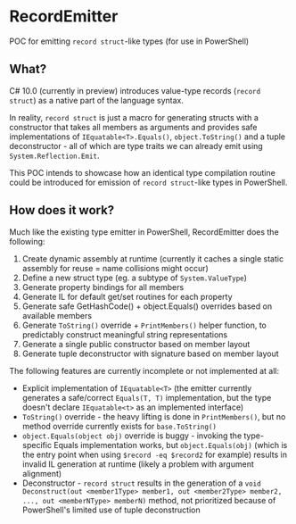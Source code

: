 # RecordEmitter

POC for emitting `record struct`-like types (for use in PowerShell)

## What?

C# 10.0 (currently in preview) introduces value-type records (`record struct`) as a native part of the language syntax. 

In reality, `record struct` is just a macro for generating structs with a constructor that takes all members as arguments and provides safe implementations of `IEquatable<T>.Equals()`, `object.ToString()` and a tuple deconstructor - all of which are type traits we can already emit using `System.Reflection.Emit`. 

This POC intends to showcase how an identical type compilation routine could be introduced for emission of `record struct`-like types in PowerShell.

## How does it work?

Much like the existing type emitter in PowerShell, RecordEmitter does the following:  
 1. Create dynamic assembly at runtime (currently it caches a single static assembly for reuse = name collisions might occur)
 2. Define a new struct type (eg. a subtype of `System.ValueType`)
 3. Generate property bindings for all members
 4. Generate IL for default get/set routines for each property 
 5. Generate safe GetHashCode() + object.Equals() overrides based on available members
 6. Generate `ToString()` override + `PrintMembers()` helper function, to predictably construct meaningful string representations
 7. Generate a single public constructor based on member layout
 8. Generate tuple deconstructor with signature based on member layout

The following features are currently incomplete or not implemented at all:
 - Explicit implementation of `IEquatable<T>` (the emitter currently generates a safe/correct `Equals(T, T)` implementation, but the type doesn't declare `IEquatable<t>` as an implemented interface)
 - `ToString()` override - the heavy lifting is done in `PrintMembers()`, but no method override currently exists for `base.ToString()`
 - `object.Equals(object obj)` override is buggy - invoking the type-specific Equals implementation works, but `object.Equals(obj)` (which is the entry point when using `$record -eq $record2` for example) results in invalid IL generation at runtime (likely a problem with argument alignment)
 - Deconstructor - `record struct` results in the generation of a `void Deconstruct(out <member1Type> member1, out <member2Type> member2, ..., out <memberNType> memberN)` method, not prioritized because of PowerShell's limited use of tuple deconstruction
